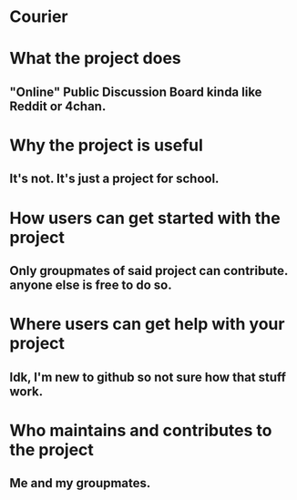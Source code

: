 # Courier

# What the project does
## "Online" Public Discussion Board kinda like Reddit or 4chan.

# Why the project is useful
## It's not. It's just a project for school.

# How users can get started with the project
## Only groupmates of said project can contribute. anyone else is free to do so.

# Where users can get help with your project
## Idk, I'm new to github so not sure how that stuff work.

# Who maintains and contributes to the project
## Me and my groupmates.
